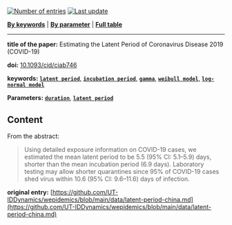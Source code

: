 <!--DO NOT EDIT BY HAND-->
 
#   
 

[![Number of entries](https://img.shields.io/badge/dynamic/json?label=Entries&query=message&url=https%3A%2F%2Fut-iddynamics.github.io%2Fwepidemics%2Finfo%2Fentries.json)](https://github.com/UT-IDDynamics/wepidemics) [![Last update](https://img.shields.io/github/last-commit/UT-IDDynamics/wepidemics)](https://github.com/UT-IDDynamics/wepidemics)

[**By keywords**](../by-keyword.md) \| [**By parameter**](../by-parameter.md) \| [**Full table**](../full-table.md)

---
 
 
**title of the paper:** Estimating the Latent Period of Coronavirus Disease 2019 (COVID-19)
 
**doi:** [10.1093/cid/ciab746](https://doi.org/10.1093/cid/ciab746)
 

**keywords:** [**`latent period`**](../by-keyword.md#latent-period), [**`incubation period`**](../by-keyword.md#incubation-period), [**`gamma`**](../by-keyword.md#gamma), [**`weibull model`**](../by-keyword.md#weibull-model), [**`log-normal model`**](../by-keyword.md#log-normal-model) 

**Parameters:** [**`duration`**](../by-parameter.md#duration), [**`latent period`**](../by-parameter.md#latent-period) 


## Content



From the abstract: 

> Using detailed exposure information on COVID-19 cases, we estimated the mean latent period to be 5.5 (95% CI: 5.1–5.9) days, shorter than the mean incubation period (6.9 days). Laboratory testing may allow shorter quarantines since 95% of COVID-19 cases shed virus within 10.6 (95% CI: 9.6–11.6) days of infection.




 **original entry:**  [https://github.com/UT-IDDynamics/wepidemics/blob/main/data/latent-period-china.md](https://github.com/UT-IDDynamics/wepidemics/blob/main/data/latent-period-china.md) 
